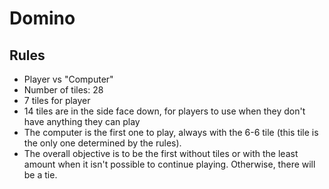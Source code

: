 # Domino

## Rules
* Player vs "Computer"
* Number of tiles: 28
* 7 tiles for player
* 14 tiles are in the side face down, for players to use when they don't have anything they can play
* The computer is the first one to play, always with the 6-6 tile (this tile is the only one determined by the rules).
* The overall objective is to be the first without tiles or with the least amount when it isn't possible to continue playing. Otherwise, there will be a tie.


